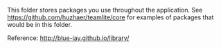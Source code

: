 This folder stores packages you use throughout the application. See
https://github.com/huzhaer/teamlite/core for examples of packages that would be in this
folder.

Reference: http://blue-jay.github.io/library/